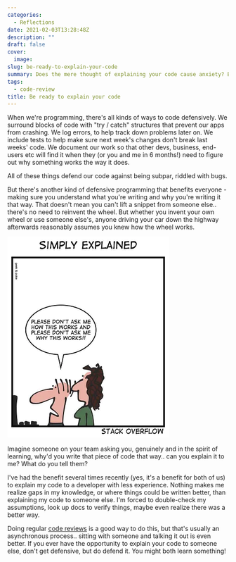 ```yaml
---
categories:
  - Reflections
date: 2021-02-03T13:28:48Z
description: ""
draft: false
cover:
  image:
slug: be-ready-to-explain-your-code
summary: Does the mere thought of explaining your code cause anxiety? Be confident! We should all understand what we're writing and why. It's an opportunity (for everyone) to learn!
tags:
  - code-review
title: Be ready to explain your code
---
```

When we're programming, there's all kinds of ways to code defensively. We surround blocks of code with "try / catch" structures that prevent our apps from crashing. We log errors, to help track down problems later on. We include tests to help make sure next week's changes don't break last weeks' code. We document our work so that other devs, business, end-users etc will find it when they (or you and me in 6 months!) need to figure out why something works the way it does.

All of these things defend our code against being subpar, riddled with bugs.

But there's another kind of defensive programming that benefits everyone - making sure you understand what you're writing and why you're writing it that way. That doesn't mean you can't lift a snippet from someone else.. there's no need to reinvent the wheel. But whether you invent your own wheel or use someone else's, anyone driving your car down the highway afterwards reasonably assumes you knew how the wheel works.

![](Untitled.webp)

Imagine someone on your team asking you, genuinely and in the spirit of learning, why'd you write that piece of code that way.. can you explain it to me? What do you tell them?

I've had the benefit several times recently (yes, it's a benefit for both of us) to explain my code to a developer with less experience. Nothing makes me realize gaps in my knowledge, or where things could be written better, than explaining my code to someone else. I'm forced to double-check my assumptions, look up docs to verify things, maybe even realize there was a better way.

Doing regular [code reviews](https://grantwinney.com/what-is-a-code-review/) is a good way to do this, but that's usually an asynchronous process.. sitting with someone and talking it out is even better. If you ever have the opportunity to explain your code to someone else, don't get defensive, but do defend it. You might both learn something!
